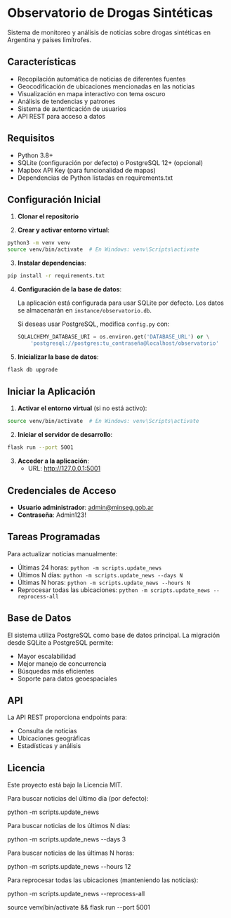 # Observatorio de Drogas Sintéticas

Sistema de monitoreo y análisis de noticias sobre drogas sintéticas en Argentina y países limítrofes.

## Características

- Recopilación automática de noticias de diferentes fuentes
- Geocodificación de ubicaciones mencionadas en las noticias
- Visualización en mapa interactivo con tema oscuro
- Análisis de tendencias y patrones
- Sistema de autenticación de usuarios
- API REST para acceso a datos

## Requisitos

- Python 3.8+
- SQLite (configuración por defecto) o PostgreSQL 12+ (opcional)
- Mapbox API Key (para funcionalidad de mapas)
- Dependencias de Python listadas en requirements.txt

## Configuración Inicial

1. **Clonar el repositorio**

2. **Crear y activar entorno virtual**:
```bash
python3 -m venv venv
source venv/bin/activate  # En Windows: venv\Scripts\activate
```

3. **Instalar dependencias**:
```bash
pip install -r requirements.txt
```

4. **Configuración de la base de datos**:

   La aplicación está configurada para usar SQLite por defecto. Los datos se almacenarán en `instance/observatorio.db`.

   Si deseas usar PostgreSQL, modifica `config.py` con:
   ```python
   SQLALCHEMY_DATABASE_URI = os.environ.get('DATABASE_URL') or \
       'postgresql://postgres:tu_contraseña@localhost/observatorio'
   ```

5. **Inicializar la base de datos**:
```bash
flask db upgrade
```

## Iniciar la Aplicación

1. **Activar el entorno virtual** (si no está activo):
```bash
source venv/bin/activate  # En Windows: venv\Scripts\activate
```

2. **Iniciar el servidor de desarrollo**:
```bash
flask run --port 5001
```

3. **Acceder a la aplicación**:
   - URL: http://127.0.0.1:5001

## Credenciales de Acceso

- **Usuario administrador**: admin@minseg.gob.ar
- **Contraseña**: Admin123!

## Tareas Programadas

Para actualizar noticias manualmente:

- Últimas 24 horas: `python -m scripts.update_news`
- Últimos N días: `python -m scripts.update_news --days N`
- Últimas N horas: `python -m scripts.update_news --hours N`
- Reprocesar todas las ubicaciones: `python -m scripts.update_news --reprocess-all`

## Base de Datos

El sistema utiliza PostgreSQL como base de datos principal. La migración desde SQLite a PostgreSQL permite:
- Mayor escalabilidad
- Mejor manejo de concurrencia
- Búsquedas más eficientes
- Soporte para datos geoespaciales

## API

La API REST proporciona endpoints para:
- Consulta de noticias
- Ubicaciones geográficas
- Estadísticas y análisis

## Licencia

Este proyecto está bajo la Licencia MIT.


Para buscar noticias del último día (por defecto):

python -m scripts.update_news

Para buscar noticias de los últimos N días:

python -m scripts.update_news --days 3

Para buscar noticias de las últimas N horas:

python -m scripts.update_news --hours 12

Para reprocesar todas las ubicaciones (manteniendo las noticias):

python -m scripts.update_news --reprocess-all

source venv/bin/activate && flask run --port 5001